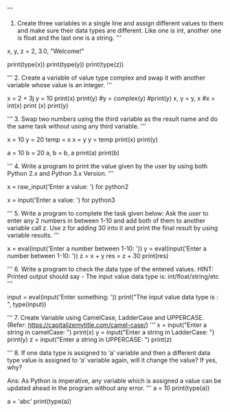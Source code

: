 
'''
1.	Create three variables in a single line and assign different values to them and make sure their data types are different. Like one is int, another one is float and the last one is a string.
'''

x, y, z = 2, 3.0, "Welcome!"

print(type(x))
print(type(y))
print(type(z))



'''
2. 	Create a variable of value type complex and swap it with another variable whose value is an integer.
'''

x = 2 + 3j
y = 10 
print(x)
print(y)
#y = complex(y)
#print(y)
x, y = y, x
#x = int(x)
print (x)
print(y)


'''
3. 	Swap two numbers using the third variable as the result name and do the same task without using any third variable.
'''

x = 10
y = 20
temp = x
x = y 
y = temp
print(x)
print(y)

a = 10
b = 20
a, b = b, a
print(a)
print(b)


'''
4. 	Write a program to print the value given by the user by using both Python 2.x and Python 3.x Version.
'''

x = raw_input('Enter a value: ') for python2

x = input('Enter a value: ')  for python3


'''
5. 	Write a program to complete the task given below:
Ask the user to enter any 2 numbers in between 1-10 and add both of them to another variable call z.
Use z for adding 30 into it and print the final result by using variable results.
'''

x = eval(input('Enter a number between 1-10: '))
y = eval(input('Enter a number between 1-10: '))
z = x + y
res = z + 30
print(res)


'''
6. 	Write a program to check the data type of the entered values. HINT: Printed output should say -  The input value data type is: int/float/string/etc
'''

input = eval(input('Enter something: '))
print("The input value data type is : ", type(input))


'''
7. 	Create Variable using CamelCase, LadderCase and UPPERCASE. (Refer:   https://capitalizemytitle.com/camel-case/)
'''
x = input("Enter a string in camelCase: ")
print(x)
y = input("Enter a string in LadderCase: ")
print(y)
z = input("Enter a string in UPPERCASE: ")
print(z)

'''
8. If one data type is assigned to ‘a’ variable and then a different data type value is assigned to ‘a’ variable again, will it change the value? If yes, why?

Ans: As Python is imperative, any variable which is assigned a value can be updated ahead in the program without any error.
'''
a = 10
print(type(a))

a = 'abc'
print(type(a))
